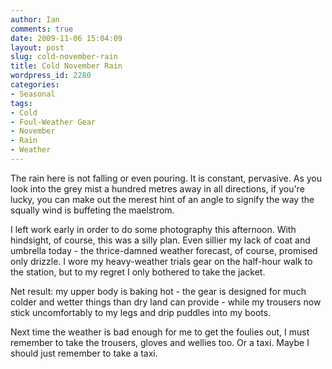 ```yaml
---
author: Ian
comments: true
date: 2009-11-06 15:04:09
layout: post
slug: cold-november-rain
title: Cold November Rain
wordpress_id: 2280
categories:
- Seasonal
tags:
- Cold
- Foul-Weather Gear
- November
- Rain
- Weather
---
```


The rain here is not falling or even pouring. It is constant, pervasive. As you look into the grey mist a hundred metres away in all directions, if you're lucky, you can make out the merest hint of an angle to signify the way the squally wind is buffeting the maelstrom.

I left work early in order to do some photography this afternoon. With hindsight, of course, this was a silly plan. Even sillier my lack of coat and umbrella today - the thrice-damned weather forecast, of course, promised only drizzle. I wore my heavy-weather trials gear on the half-hour walk to the station, but to my regret I only bothered to take the jacket.

Net result: my upper body is baking hot - the gear is designed for much colder and wetter things than dry land can provide - while my trousers now stick uncomfortably to my legs and drip puddles into my boots.

Next time the weather is bad enough for me to get the foulies out, I must remember to take the trousers, gloves and wellies too. Or a taxi. Maybe I should just remember to take a taxi. 
